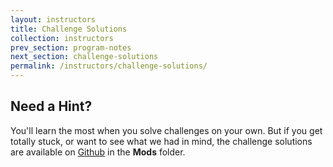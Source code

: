 ```yaml
---
layout: instructors
title: Challenge Solutions
collection: instructors
prev_section: program-notes
next_section: challenge-solutions
permalink: /instructors/challenge-solutions/
---
```


## Need a Hint?

You'll learn the most when you solve challenges on your own. But if you get totally stuck, or want to see what we had in mind, the challenge solutions are available on [Github](https://github.com/ayocom/spice-instructor) in the **Mods** folder.